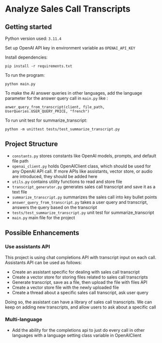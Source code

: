 # Analyze Sales Call Transcripts

## Getting started

Python version used: `3.11.4`

Set up OpenAI API key in environment variable as `OPENAI_API_KEY`

Install dependencies:

```
pip install -r requirements.txt
```

To run the program:

```
python main.py
```

To make the AI answer queries in other languages, add the language parameter for the answer query call in `main.py` like :

```
anwer_query_from_transcript(client, file_path, UserQueries.USER_QUERY_PRICE, "french")
```

To run unit test for summarize_transcript:

```
python -m unittest tests/test_summarize_transcript.py
```

## Project Structure

- `constants.py` stores constants like OpenAI models, prompts, and default file path
- `openai_client.py` holds OpenAIClient class, which should be used for any OpenAI API call. If more APIs like assistants, vector store, or audio are introduced, they should be added here
- `utils.py` contains utility functions to read and store file
- `transcript_generator.py` generates sales call transcript and save it as a text file
- `summarize_transcript.py` summarizes the sales call into key bullet points
- `answer_query_from_transcript.py` takes a user query and transcript, answers the query based on the transcript
- `tests/test_summarize_transcript.py` unit test for summarize_transcript
- `main.py` main file for the project

## Possible Enhancements

### Use assistants API

This project is using chat completions API with transcript input on each call. Assistants API can be used as follows:

- Create an assistant specific for dealing with sales call transcript
- Create a vector store for storing files related to sales call transcripts
- Generate transcript, save as a file, then upload the file with files API
- Create a vector store file with the newly uploaded file
- Create a thread about a specific sales call transcript, ask user query

Doing so, the assistant can have a library of sales call transcripts. We can keep on adding new transcripts, and allow users to ask about a specific call

### Multi-language

- Add the ability for the completions api to just do every call in other languages with a language setting class variable in OpenAIClient
